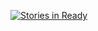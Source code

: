 [![Stories in Ready](https://badge.waffle.io/locator-kn/brainstorm.svg?label=ready&title=Ready)](http://waffle.io/locator-kn/brainstorm)
